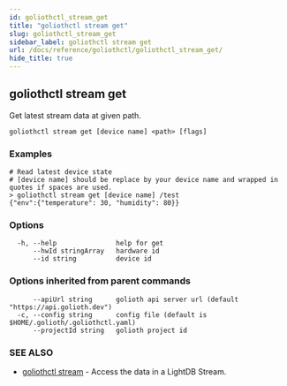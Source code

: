 ```yaml
---
id: goliothctl_stream_get
title: "goliothctl stream get"
slug: goliothctl_stream_get
sidebar_label: goliothctl stream get
url: /docs/reference/goliothctl/goliothctl_stream_get/
hide_title: true
---
```

## goliothctl stream get

Get latest stream data at given path.

```
goliothctl stream get [device name] <path> [flags]
```

### Examples

```
# Read latest device state
# [device name] should be replace by your device name and wrapped in quotes if spaces are used.
> goliothctl stream get [device name] /test
{"env":{"temperature": 30, "humidity": 80}}
```

### Options

```
  -h, --help               help for get
      --hwId stringArray   hardware id
      --id string          device id
```

### Options inherited from parent commands

```
      --apiUrl string      golioth api server url (default "https://api.golioth.dev")
  -c, --config string      config file (default is $HOME/.golioth/.goliothctl.yaml)
      --projectId string   golioth project id
```

### SEE ALSO

* [goliothctl stream](/docs/reference/goliothctl/goliothctl_stream/)	 - Access the data in a LightDB Stream.

